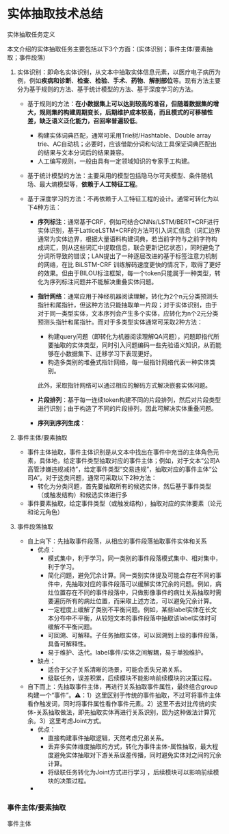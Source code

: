 # 实体抽取技术总结

实体抽取任务定义

本文介绍的实体抽取任务主要包括以下3个方面：(实体识别；事件主体/要素抽取；事件段落)

1. 实体识别：即命名实体识别，从文本中抽取实体信息元素，以医疗电子病历为例，例如**疾病和诊断**、**检查**、**检验**、**手术**、**药物**、**解剖部位**等。现有方法主要分为基于规则的方法、基于统计模型的方法、基于深度学习的方法。

   - 基于规则的方法：**在小数据集上可以达到较高的准召，但随着数据集的增大，规则集的构建周期变长，后期维护成本较高，而且模式的可移植性差，缺乏语义泛化能力，召回率普遍较低**。

     - 构建实体词典匹配，通常可采用Trie树/Hashtable、Double array trie、AC自动机；必要时，应该借助分词和句法工具保证词典匹配出的结果与文本分词后的结果兼容。
     - 人工编写规则，一般由具有一定领域知识的专家手工构建。

   - 基于统计模型的方法：主要采用的模型包括隐马尔可夫模型、条件随机场、最大熵模型等，**依赖于人工特征工程**。

   - 基于深度学习的方法：不再依赖于人工特征工程的设计。通常可转化为以下4种方法：

     - **序列标注**：通常基于CRF，例如可结合CNNs/LSTM/BERT+CRF进行实体识别，基于LatticeLSTM+CRF的方法可引入词汇信息（词汇边界通常为实体边界，根据大量语料构建词典，若当前字符与之前字符构成词汇，则从这些词汇中提取信息，联合更新记忆状态），同时避免了分词所导致的错误；LAN提出了一种逐层改进的基于标签注意力机制的网络，在比 BiLSTM-CRF 训练解码速度更快的情况下，取得了更好的效果。但由于BILOU标注框架，每一个token只能属于一种类型，转化为序列标注问题并不能解决重叠实体问题。

     - **指针网络**：通常应用于神经机器阅读理解，转化为2个n元分类预测头指针和尾指针，但这种方法只能抽取单一片段；对于实体识别，由于对于同一类型实体，文本序列会产生多个实体，应转化为n个2元分类预测头指针和尾指针。而对于多类型实体通常可采取2种方法：

       - 构建query问题（即转化为机器阅读理解QA问题），问题即指代所要抽取的实体类型，同时引入问题编码一些先验语义知识，从而能够在小数据集下、迁移学习下表现更好。
       - 构造多类别的堆叠式指针网络，每一层指针网络代表一种实体类别。

       此外，采取指针网络可以通过相应的解码方式解决嵌套实体问题。

     - **片段排列**：基于每一连续token构建不同的片段排列，然后对片段类型进行识别；由于构造了不同的片段排列，因此可解决实体重叠问题。

     - **序列到序列生成**：

2. 事件主体/要素抽取

   - 事件主体抽取，事件主体识别是从文本中找出在事件中充当的主体角色元素，具体地，给定事件类型抽取对应的事件主体；例如，对于文本“公司A高管涉嫌违规减持”，给定事件类型“交易违规”，抽取对应的事件主体“公司A”。对于这类问题，通常可采取以下2种方法：
     - 转化为分类问题，首先要抽取所有的候选实体，然后基于事件类型（或触发结构）和候选实体进行多
   - 事件要素抽取，给定事件类型（或触发结构），抽取对应的实体要素（论元和论元角色）

3. 事件段落抽取

   - 自上向下：先抽取事件段落，从相应的事件段落抽取事件实体和关系
     - 优点：
       - 模式集中，利于学习。同一类别的事件段落模式集中、相对集中，利于学习。
       - 简化问题，避免冗余计算。同一类别实体提及可能会存在不同的事件中，先抽取对应的事件段落可以缓解实体冗余的问题。例如，病灶位置存在不同的事件段落中，只做影像事件的病灶关系抽取时需要遍历所有的病灶位置，而采取上述方法，可以避免冗余计算。
       - 一定程度上缓解了类别不平衡问题。例如，某些label实体在长文本分布中不平衡，从较短文本的事件段落中抽取该label实体时可缓解不平衡问题。
       - 可回溯、可解释。子任务抽取实体，可以回溯到上级的事件段落，具备可解释性。
       - 易于维护、迭代。label事件/实体之间解耦，易于单独维护。
     - 缺点：
       - 适合于父子关系清晰的场景，可能会丢失兄弟关系。
       - 级联任务，误差积累，后续模块不能影响前续模块的决策过程。
   - 自下而上：先抽取事件主体，再进行关系抽取事件属性，最终组合group构建一个“事件”。⚠️：1）这里区别于传统的事件抽取，不过可将事件主体看作触发词，同时将事件属性看作事件元素。2）这里不去对比传统的实体-关系抽取做法，即先抽取实体再进行关系识别，因为这种做法计算冗余。3）这里考虑Joint方式。
     - 优点：
       - 直接构建事件抽取逻辑，天然考虑兄弟关系。
       - 丢弃多实体维度抽取的方式，转化为事件主体-属性抽取，最大程度避免实体抽取对下游关系误差传播，同时避免实体对之间的冗余计算。
       - 将级联任务转化为Joint方式进行学习 ，后续模块可以影响前续模块的决策过程。
     - 



### 事件主体/要素抽取

事件主体